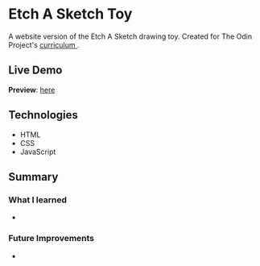# Etch A Sketch Toy
A website version of the Etch A Sketch drawing toy. Created for The Odin Project's [curriculum ](https://www.theodinproject.com/lessons/foundations-rock-paper-scissors).

## Live Demo

**Preview**: [here](https://emuel-vassallo.github.io/etch-a-sketch/)

## Technologies

- HTML
- CSS
- JavaScript

## Summary

### What I learned

-

### Future Improvements

-
